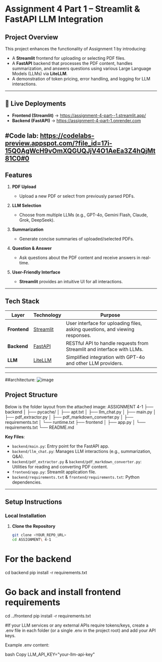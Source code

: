 # Assignment 4 Part 1 – Streamlit & FastAPI LLM Integration


## Project Overview

This project enhances the functionality of Assignment 1 by introducing:
- A **Streamlit** frontend for uploading or selecting PDF files.
- A **FastAPI** backend that processes the PDF content, handles summarization, and answers questions using various Large Language Models (LLMs) via **LiteLLM**.
- A demonstration of token pricing, error handling, and logging for LLM interactions.

---
## 🔗 Live Deployments

- **Frontend (Streamlit)** → https://assignment-4-part--1.streamlit.app/
- **Backend (FastAPI)** → https://assignment-4-part-1.onrender.com

 #Code lab: https://codelabs-preview.appspot.com/?file_id=17i-15Q0AgWcH9vOmXQGUQJjV4O1AeEa3Z4hQjMt81C0#0
---

## Features

1. **PDF Upload**  
   - Upload a new PDF or select from previously parsed PDFs.

2. **LLM Selection**  
   - Choose from multiple LLMs (e.g., GPT-4o, Gemini Flash, Claude, Grok, DeepSeek).

3. **Summarization**  
   - Generate concise summaries of uploaded/selected PDFs.

4. **Question & Answer**  
   - Ask questions about the PDF content and receive answers in real-time.

5. **User-Friendly Interface**  
   - **Streamlit** provides an intuitive UI for all interactions.

---

## Tech Stack

| Layer        | Technology         | Purpose                                           |
|--------------|--------------------|---------------------------------------------------|
| **Frontend** | [Streamlit](https://docs.streamlit.io/) | User interface for uploading files, asking questions, and viewing responses. |
| **Backend**  | [FastAPI](https://fastapi.tiangolo.com/) | RESTful API to handle requests from Streamlit and interface with LLMs.       |
| **LLM**      | [LiteLLM](https://github.com/litellm/litellm) | Simplified integration with GPT-4o and other LLM providers.                  |

---
##architecture:
![image](https://github.com/user-attachments/assets/8a5e0061-ff48-4637-a973-5035962c66e4)

## Project Structure

Below is the folder layout from the attached image:
ASSIGNMENT 4-1 ├── backend │ ├── pycache/ │ ├── apt.txt │ ├── llm_chat.py │ ├── main.py │ ├── pdf_extractor.py │ ├── pdf_markdown_converter.py │ ├── requirements.txt │ └── runtime.txt ├── frontend │ ├── app.py │ └── requirements.txt └── README.md

**Key Files**:
- `backend/main.py`: Entry point for the FastAPI app.
- `backend/llm_chat.py`: Manages LLM interactions (e.g., summarization, Q&A).
- `backend/pdf_extractor.py` & `backend/pdf_markdown_converter.py`: Utilities for reading and converting PDF content.
- `frontend/app.py`: Streamlit application file.
- `backend/requirements.txt` & `frontend/requirements.txt`: Python dependencies.

---

## Setup Instructions

### Local Installation

1. **Clone the Repository**
   ```bash
   git clone <YOUR_REPO_URL>
   cd ASSIGNMENT\ 4-1
# For the backend
cd backend
pip install -r requirements.txt

# Go back and install frontend requirements
cd ../frontend
pip install -r requirements.txt

#If your LLM services or any external APIs require tokens/keys, create a .env file in each folder (or a single .env in the project root) and add your API keys.

Example .env content:

bash
Copy
LLM_API_KEY="your-llm-api-key"
